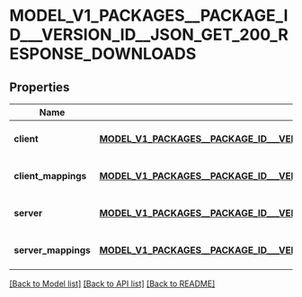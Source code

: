 # MODEL_V1_PACKAGES__PACKAGE_ID___VERSION_ID__JSON_GET_200_RESPONSE_DOWNLOADS

## Properties
Name | Type | Description | Notes
------------ | ------------- | ------------- | -------------
**client** | [**MODEL_V1_PACKAGES__PACKAGE_ID___VERSION_ID__JSON_GET_200_RESPONSE_DOWNLOADS_CLIENT**](_v1_packages__packageId___versionId__json_get_200_response_downloads_client.md) |  | [optional] [default to null]
**client_mappings** | [**MODEL_V1_PACKAGES__PACKAGE_ID___VERSION_ID__JSON_GET_200_RESPONSE_DOWNLOADS_CLIENT**](_v1_packages__packageId___versionId__json_get_200_response_downloads_client.md) |  | [optional] [default to null]
**server** | [**MODEL_V1_PACKAGES__PACKAGE_ID___VERSION_ID__JSON_GET_200_RESPONSE_DOWNLOADS_CLIENT**](_v1_packages__packageId___versionId__json_get_200_response_downloads_client.md) |  | [optional] [default to null]
**server_mappings** | [**MODEL_V1_PACKAGES__PACKAGE_ID___VERSION_ID__JSON_GET_200_RESPONSE_DOWNLOADS_CLIENT**](_v1_packages__packageId___versionId__json_get_200_response_downloads_client.md) |  | [optional] [default to null]

[[Back to Model list]](../README.md#documentation-for-models) [[Back to API list]](../README.md#documentation-for-api-endpoints) [[Back to README]](../README.md)


